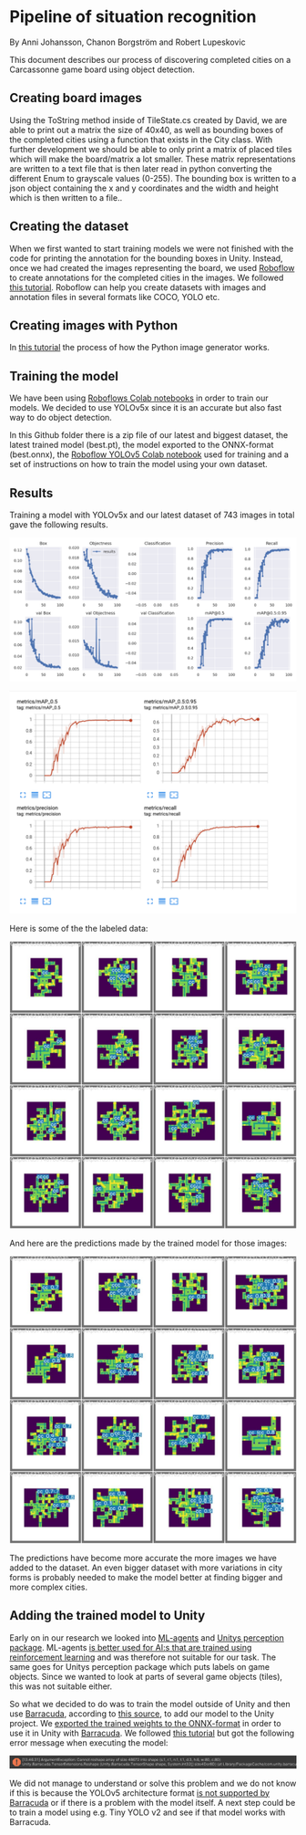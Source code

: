 # Pipeline of situation recognition

By Anni Johansson, Chanon Borgström and Robert Lupeskovic

This document describes our process of discovering completed cities on a Carcassonne game board using object detection.


## Creating board images

Using the ToString method inside of TileState.cs created by David, we are able to print out a matrix the size of 40x40, as well as bounding boxes of the completed cities using a function that exists in the City class. With further development we should be able to only print a matrix of placed tiles which will make the board/matrix a lot smaller. These matrix representations are written to a text file that is then later read in python converting the different Enum to grayscale values (0-255). The bounding box is written to a json object containing the x and y coordinates and the width and height which is then written to a file.. 


## Creating the dataset

When we first wanted to start training models we were not finished with the code for printing the annotation for the bounding boxes in Unity. Instead, once we had created the images representing the board, we used [Roboflow](https://roboflow.com/) to create annotations for the completed cities in the images. We followed [this tutorial](https://blog.roboflow.com/getting-started-with-roboflow/). Roboflow can help you create datasets with images and annotation files in several formats like COCO, YOLO etc.

## Creating images with Python

In [this tutorial](https://drive.google.com/drive/folders/19L0RB043LSa6-IOVK0FT7yyCbStF4qiI) the process of how the Python image generator works.

## Training the model

We have been using [Roboflows Colab notebooks](https://models.roboflow.com/) in order to train our models. We decided to use YOLOv5x since it is an accurate but also fast way to do object detection.

In this Github folder there is a zip file of our latest and biggest dataset, the latest trained model (best.pt), the model exported to the ONNX-format (best.onnx), the [Roboflow YOLOv5 Colab notebook](https://colab.research.google.com/drive/1oKnxaYo5ppRMFurHB-kdzS7T1k43EqBv?usp=sharing) used for training and a set of instructions on how to train the model using your own dataset. 


## Results

Training a model with YOLOv5x and our latest dataset of 743 images in total gave the following results.



![alt_text](results.png "image_tooltip")




![alt_text](results2.png "image_tooltip")


Here is some of the the labeled data:




![alt_text](test_batch0_labels.jpg "image_tooltip")


And here are the predictions made by the trained model for those images:





![alt_text](test_batch0_pred.jpg "image_tooltip")


The predictions have become more accurate the more images we have added to the dataset. An even bigger dataset with more variations in city forms is probably needed to make the model better at finding bigger and more complex cities.


## 


## Adding the trained model to Unity

Early on in our research we looked into [ML-agents](https://github.com/Unity-Technologies/ml-agents) and [Unitys perception package](https://github.com/Unity-Technologies/com.unity.perception). ML-agents [is better used for AI:s that are trained using reinforcement learning](https://www.youtube.com/watch?v=jPq3b0RSRU8) and was therefore not suitable for our task. The same goes for Unitys perception package which puts labels on game objects. Since we wanted to look at parts of several game objects (tiles), this was not suitable either.

So what we decided to do was to train the model outside of Unity and then use [Barracuda](https://docs.unity.cn/Packages/com.unity.barracuda@1.2/manual/GettingStarted.html), according to [this source](https://medium.com/@a.abelhopereira/how-to-use-pytorch-models-in-unity-aa1e964d3374), to add our model to the Unity project. We [exported the trained weights to the ONNX-format](https://github.com/ultralytics/yolov5/issues/251) in order to use it in Unity with [Barracuda](https://docs.unity.cn/Packages/com.unity.barracuda@1.2/manual/GettingStarted.html). We followed [this tutorial](https://www.youtube.com/watch?v=ggmArUbRvC4) but got the following error message when executing the model:






![alt_text](Errormessage.png "image_tooltip")


We did not manage to understand or solve this problem and we do not know if this is because the YOLOv5 architecture format [is not supported by Barracuda](https://docs.unity.cn/Packages/com.unity.barracuda@1.2/manual/SupportedArchitectures.html) or if there is a problem with the model itself. A next step could be to train a model using e.g. Tiny YOLO v2 and see if that model works with Barracuda.
